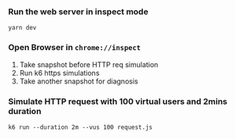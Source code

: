 
### Run the web server in inspect mode
```yarn dev```

### Open Browser in `chrome://inspect`
1. Take snapshot before HTTP req simulation
2. Run k6 https simulations
3. Take another snapshot for diagnosis


### Simulate HTTP request with 100 virtual users and 2mins duration
```k6 run --duration 2m --vus 100 request.js```
